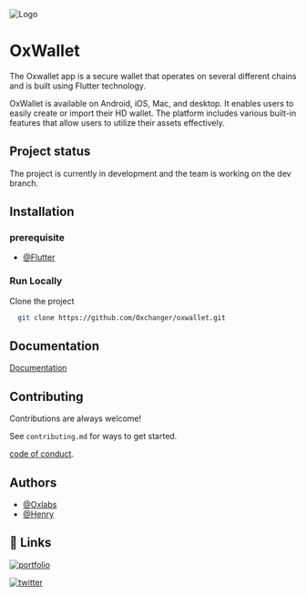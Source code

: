 ![Logo](https://raw.githubusercontent.com/Oxchanger/Token-Contract/main/32%20x32-01.png)

# OxWallet

The Oxwallet app is a secure wallet that operates on several different chains and is built using Flutter technology.

OxWallet is available on Android, iOS, Mac, and desktop. It enables users to easily create or import their HD wallet.
The platform includes various built-in features that allow users to utilize their assets effectively.

## Project status

The project is currently in development and the team is working on the dev branch.

## Installation

### prerequisite

- [@Flutter](https://docs.flutter.dev/get-started/install)

### Run Locally

Clone the project

```bash
  git clone https://github.com/Oxchanger/oxwallet.git
```

## Documentation

[Documentation](https://app.gitbook.com/o/Caf8u4LdFUlFGMGfAjda/s/B6KStlWA84NgxyId9hFd/)

## Contributing

Contributions are always welcome!

See `contributing.md` for ways to get started.

[code of conduct](blob/main/CODE_OF_CONDUCT.md).

## Authors

- [@Oxlabs](https://github.com/oxchanger/)
- [@Henry](https://github.com/bobspange/)

## 🔗 Links

[![portfolio](https://raw.githubusercontent.com/Oxchanger/Token-Contract/main/32%20x32-01.png)](https://www.oxchanger.com/)

[![twitter](https://img.shields.io/badge/twitter-1DA1F2?style=for-the-badge&logo=twitter&logoColor=white)](https://twitter.com/Oxchangerco)
